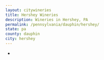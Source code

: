 ```yaml
---
layout: citywineries
title: Hershey Wineries
description: Wineries in Hershey, PA
permalink: /pennsylvania/dauphin/hershey/
state: pa
county: dauphin
city: hershey
---
```

-
